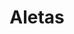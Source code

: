 ---
title: Aletas
date: 
draft: false

# descripcion
description : Aro de plata pasante

materials: Plata 925

color: Plateado

dimensions: 0,9cm x 0,6cm

code: 01-20-0444

type: "Aros"

categories: []

price: $2.210,00

price_eftvo: $1.880,00

# Images
# first image will be shown in the product page
images:
  # - image: "images/path_to_image"
  # La ubicacion de las imagenes es imagenes/Aros/Aros.Solo Plata/01-20-0444-aletas
  - image: "./images/aros/solo_plata/01-20-0444-aletas_a.JPG"
  - image: "./images/aros/solo_plata/01-20-0444-aletas_b.JPG"
---